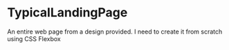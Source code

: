 # TypicalLandingPage
An entire web page from a design provided. I need to create it from scratch using CSS Flexbox
